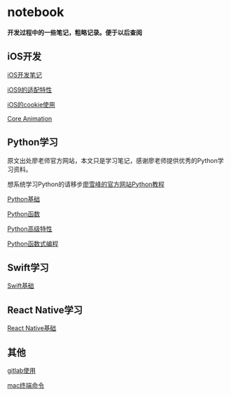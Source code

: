 # notebook

**开发过程中的一些笔记，粗略记录。便于以后查阅**

## iOS开发

[iOS开发笔记](https://github.com/mxdios/notebook/blob/master/iOS%E5%BC%80%E5%8F%91%E7%AC%94%E8%AE%B0.md)

[iOS9的适配特性](https://github.com/mxdios/notebook/blob/master/ios9%E7%9A%84%E9%80%82%E9%85%8D%E7%89%B9%E6%80%A7.md)

[iOS的cookie使用](https://github.com/mxdios/notebook/blob/master/ios%E7%9A%84cookie%E4%BD%BF%E7%94%A8.md)

[Core Animation](https://github.com/mxdios/notebook/blob/master/core_animation.md)


## Python学习

原文出处廖老师官方网站，本文只是学习笔记，感谢廖老师提供优秀的Python学习资料。

想系统学习Python的请移步[廖雪峰的官方网站Python教程](http://www.liaoxuefeng.com/wiki/0014316089557264a6b348958f449949df42a6d3a2e542c000)

[Python基础](https://github.com/mxdios/notebook/blob/master/Python%E5%9F%BA%E7%A1%80.md)

[Python函数](https://github.com/mxdios/notebook/blob/master/Python%E5%87%BD%E6%95%B0.md)

[Python高级特性](https://github.com/mxdios/notebook/blob/master/Python%E9%AB%98%E7%BA%A7%E7%89%B9%E6%80%A7.md)

[Python函数式编程](https://github.com/mxdios/notebook/blob/master/Python%E5%87%BD%E6%95%B0%E5%BC%8F%E7%BC%96%E7%A8%8B.md)

## Swift学习

[Swift基础](https://github.com/mxdios/notebook/blob/master/Swift%E5%9F%BA%E7%A1%80.md)

## React Native学习

[React Native基础](https://github.com/mxdios/notebook/blob/master/react_navtive.md)

## 其他

[gitlab使用](https://github.com/mxdios/notebook/blob/master/gitlab%E4%BD%BF%E7%94%A8%E6%AD%A5%E9%AA%A4.md)

[mac终端命令](https://github.com/mxdios/notebook/blob/master/mac%E7%BB%88%E7%AB%AF%E5%91%BD%E4%BB%A4.md)
